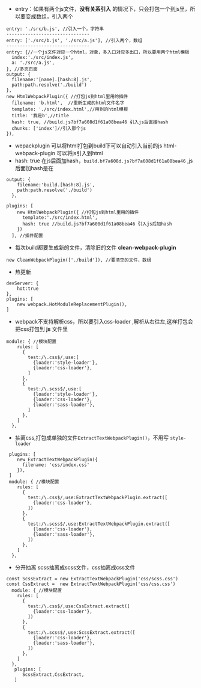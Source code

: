 - entry：如果有两个js文件，__没有关系引入__ 的情况下，只会打包一个到js里，所以要变成数组，引入两个
```
entry: './src/b.js', //引入一个，字符串
-------------------------------
entry: ['./src/b.js', './src/a.js'], //引入两个，数组
-------------------------------
entry: {//一个js文件对应一个html，对象，多入口对应多出口，所以要用两个html模板
  index:'./src/index.js',
  a: './src/a.js',
}, //多页页面
output: {
  filename:'[name].[hash:8].js',
  path:path.resolve('./build')
},
new HtmlWebpackPlugin({ //打包js到html里用的插件
  filename: 'b.html',  //重新生成的html文件名字
  template: './src/index.html',//用到的html模板
  title: '我是b',//title
  hash: true, //build.js?bf7a608d1f61a08bea46 引入js后直接hash
  chunks: ['index']//引入那个js
}),
```
- wepackplugin 可以将html打包到build下可以自动引入当前的js  html-webpack-plugin 可以将js引入到html
- hash: true 在js后面加hash，```build.bf7a608d.js?bf7a608d1f61a08bea46``` ,js后面加hash是在
```
output: {
    filename:'build.[hash:8].js',
    path:path.resolve('./build')
  },
```
```
plugins: [
    new HtmlWebpackPlugin({ //打包js到html里用的插件
      template:'./src/index.html',
      hash: true //build.js?bf7a608d1f61a08bea46 引入js后加hash
    })
  ], //插件配置
```
- 每次build都要生成新的文件，清除旧的文件 __clean-webpack-plugin__
```
new CleanWebpackPlugin(['./build']), //要清空的文件，数组
```
- 热更新
```
devServer: {
    hot:true
}, 
plugins: [
    new webpack.HotModuleReplacementPlugin(),
]
```
- webpack不支持解析css，所以要引入css-loader ,解析从右往左,这样打包会把css打包到 __js__ 文件里
```
module: { //模块配置
    rules: [
      {
        test:/\.css$/,use:[
          {loader:'style-loader'},
          {loader:'css-loader'},
        ]
      },
      {
        test:/\.scss$/,use:[
          {loader:'style-loader'},
          {loader:'css-loader'},
          {loader:'sass-loader'},
        ]
      },
    ]
  },
```
- 抽离css,打包成单独的文件```ExtractTextWebpackPlugin()```，不用写 ```style-loader```
```
 plugins: [
    new ExtractTextWebpackPlugin({
      filename: 'css/index.css'
    }),
 ]
 module: { //模块配置
    rules: [
      {
        test:/\.css$/,use:ExtractTextWebpackPlugin.extract([
          {loader:'css-loader'},
        ])
      },
      {
        test:/\.scss$/,use:ExtractTextWebpackPlugin.extract([
          {loader:'css-loader'},
          {loader:'sass-loader'},
        ])
      },
    ]
  },
```
- 分开抽离 scss抽离成scss文件，css抽离成css文件
```
const ScssExtract = new ExtractTextWebpackPlugin('css/scss.css')
const CssExtract =  new ExtractTextWebpackPlugin('css/css.css')
  module: { //模块配置
    rules: [
      {
        test:/\.css$/,use:CssExtract.extract([
          {loader:'css-loader'},
        ])
      },
      {
        test:/\.scss$/,use:ScssExtract.extract([
          {loader:'css-loader'},
          {loader:'sass-loader'},
        ])
      },
    ]
  },
   plugins: [
      ScssExtract,CssExtract,
   ]
```
